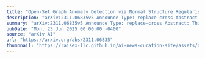 ```yaml
---
title: "Open-Set Graph Anomaly Detection via Normal Structure Regularisation"
description: "arXiv:2311.06835v5 Announce Type: replace-cross Abstract: This paper considers an important Graph Anomaly Detection (GAD) task, namely open-set GAD, which aims to train a detection model using a small number of normal and anomaly nodes (referred to as seen anomalies) to detect both seen anomalies and unseen anomalies (i.e., anomalies that cannot be illustrated the training anomalies). Those labelled training data provide crucial prior knowledge about abnormalities for GAD models, enabling substantially reduced detection errors. However, current supervised GAD methods tend to over-emphasise fitting the seen anomalies, leading to many errors of detecting the unseen anomalies as normal nodes. Further, existing open-set AD models were introduced to handle Euclidean data, failing to effectively capture discriminative features from graph structure and node attributes for GAD. In this work, we propose a novel open-set GAD approach, namely normal structure regularisation (NSReg), to achieve generalised detection ability to unseen anomalies, while maintaining its effectiveness on detecting seen anomalies. The key idea in NSReg is to introduce a regularisation term that enforces the learning of compact, semantically-rich representations of normal nodes based on their structural relations to other nodes. When being optimised with supervised anomaly detection losses, the regularisation term helps incorporate strong normality into the modelling, and thus, it effectively avoids over-fitting the seen anomalies and learns a better normality decision boundary, largely reducing the false negatives of detecting unseen anomalies as normal. Extensive empirical results on seven real-world datasets show that NSReg significantly outperforms state-of-the-art competing methods by at least 14% AUC-ROC on the unseen anomaly classes and by 10% AUC-ROC on all anomaly classes."
summary: "arXiv:2311.06835v5 Announce Type: replace-cross Abstract: This paper considers an important Graph Anomaly Detection (GAD) task, namely open-set GAD, which aims to train a detection model using a small number of normal and anomaly nodes (referred to as seen anomalies) to detect both seen anomalies and unseen anomalies (i.e., anomalies that cannot be illustrated the training anomalies). Those labelled training data provide crucial prior knowledge about abnormalities for GAD models, enabling substantially reduced detection errors. However, current supervised GAD methods tend to over-emphasise fitting the seen anomalies, leading to many errors of detecting the unseen anomalies as normal nodes. Further, existing open-set AD models were introduced to handle Euclidean data, failing to effectively capture discriminative features from graph structure and node attributes for GAD. In this work, we propose a novel open-set GAD approach, namely normal structure regularisation (NSReg), to achieve generalised detection ability to unseen anomalies, while maintaining its effectiveness on detecting seen anomalies. The key idea in NSReg is to introduce a regularisation term that enforces the learning of compact, semantically-rich representations of normal nodes based on their structural relations to other nodes. When being optimised with supervised anomaly detection losses, the regularisation term helps incorporate strong normality into the modelling, and thus, it effectively avoids over-fitting the seen anomalies and learns a better normality decision boundary, largely reducing the false negatives of detecting unseen anomalies as normal. Extensive empirical results on seven real-world datasets show that NSReg significantly outperforms state-of-the-art competing methods by at least 14% AUC-ROC on the unseen anomaly classes and by 10% AUC-ROC on all anomaly classes."
pubDate: "Mon, 23 Jun 2025 00:00:00 -0400"
source: "arXiv AI"
url: "https://arxiv.org/abs/2311.06835"
thumbnail: "https://raisex-llc.github.io/ai-news-curation-site/assets/arxiv.png"
---
```


